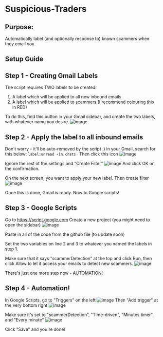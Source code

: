 # Suspicious-Traders

## Purpose: 
Automatically label (and optionally response to) known scammers when they email you.


## Setup Guide

## Step 1 - Creating Gmail Labels
The script requires TWO labels to be created.
1. A label which will be applied to all new inbound emails 
2. A label which will be applied to scammers (I recommend colouring this in RED)

To do this, find this button in your Gmail sidebar, and create the two labels, with whatever name you desire.
![image](https://user-images.githubusercontent.com/102833637/161351269-e3fdfecf-a5ca-45c5-a3ab-7d2a89d3d317.png)

## Step 2 - Apply the label to all inbound emails
Don't worry - it'll be auto-removed by the script :) 
In your Gmail, search for this below:
`label:unread -in:chats `
Then click this icon 
![image](https://user-images.githubusercontent.com/102833637/161351398-e9d2a428-4277-40dd-a0dd-004350a6b5e8.png)

Ignore the rest of the settings and "Create Filter"
![image](https://user-images.githubusercontent.com/102833637/161351423-eec38130-12a2-4540-b86e-3bbb6ed912b8.png)
And click OK on the confirmation.

On the next screen, you want to apply your new label.
Then create filter
![image](https://user-images.githubusercontent.com/102833637/161351463-a6c94da1-6dee-4c7a-a722-599330504c53.png)


Once this is done, Gmail is ready. Now to Google scripts!

## Step 3 - Google Scripts
Go to https://script.google.com
Create a new project (you might need to open the sidebar)
![image](https://user-images.githubusercontent.com/102833637/161351610-0a9f223f-71c5-446a-bd32-556035a75171.png)

Paste in all of the code from the github file (to update soon)

Set the two variables on line 2 and 3 to whatever you named the labels in step 1.

Make sure that it says "scammerDetection" at the top and click Run, then click Allow to let it access your emails to detect new scammers.
![image](https://user-images.githubusercontent.com/102833637/161351769-83a4f619-861a-4878-add8-9a7459707b14.png)

There's just one more step now - AUTOMATION!

## Step 4 - Automation!
In Google Scripts, go to "Triggers" on the left
![image](https://user-images.githubusercontent.com/102833637/161351968-17dafa3d-d688-464b-9ed1-2f3bf17b4131.png)
Then "Add trigger" at the very bottom right
![image](https://user-images.githubusercontent.com/102833637/161351990-baca61c2-8906-42ce-bf03-5932024b69dd.png)


Make sure it's set to "scammerDetection", "Time-driven", "Minutes timer", and "Every minute"
![image](https://user-images.githubusercontent.com/102833637/161352012-448fdcb8-23e3-4462-9239-b0e19427a5fa.png)


Click "Save" and you're done!
